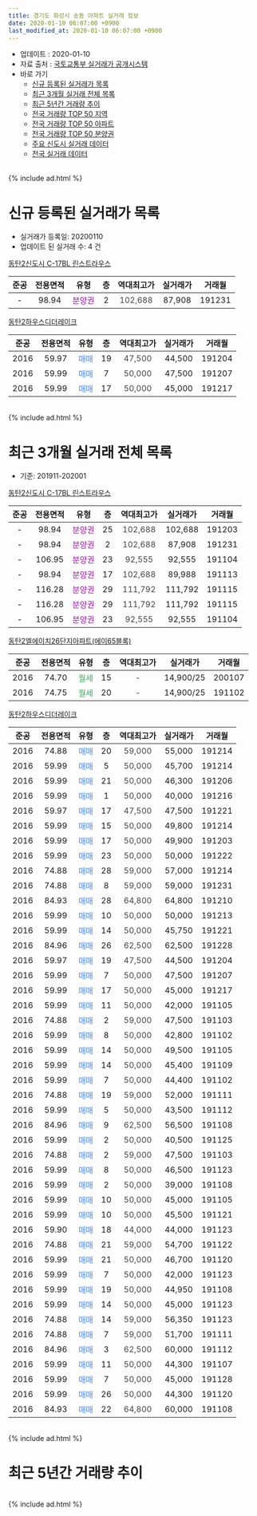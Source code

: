 ```yaml
---
title: 경기도 화성시 송동 아파트 실거래 정보
date: 2020-01-10 06:07:00 +0900
last_modified_at: 2020-01-10 06:07:00 +0900
---
```


* 업데이트 : 2020-01-10
* 자료 출처 : [국토교통부 실거래가 공개시스템](http://rt.molit.go.kr)
* 바로 가기
    * [신규 등록된 실거래가 목록](#신규-등록된-실거래가-목록)
    * [최근 3개월 실거래 전체 목록](#최근-3개월-실거래-전체-목록)
    * [최근 5년간 거래량 추이](#최근-5년간-거래량-추이)
    * [전국 거래량 TOP 50 지역](https://inasie.github.io/apt-trade-info/최근-3개월-전국에서-가장-거래가-많이-발생한-지역)
    * [전국 거래량 TOP 50 아파트](https://inasie.github.io/apt-trade-info/최근-3개월-전국에서-가장-거래가-많이-발생한-아파트)
    * [전국 거래량 TOP 50 분양권](https://inasie.github.io/apt-trade-info/최근-3개월-전국에서-가장-거래가-많이-발생한-분양권)
    * [주요 신도시 실거래 데이터](https://inasie.github.io/apt-trade-info/주요-신도시)
    * [전국 실거래 데이터](https://inasie.github.io/apt-trade-info/전국)
<br>
{% include ad.html %}
<br>

# 신규 등록된 실거래가 목록
* 실거래가 등록일: 20200110
* 업데이트 된 실거래 수: 4 건


[동탄2신도시 C-17BL 린스트라우스](https://search.naver.com/search.naver?query=%EA%B2%BD%EA%B8%B0%EB%8F%84+%ED%99%94%EC%84%B1%EC%8B%9C+%EC%86%A1%EB%8F%99+%EB%8F%99%ED%83%842%EC%8B%A0%EB%8F%84%EC%8B%9C+C-17BL+%EB%A6%B0%EC%8A%A4%ED%8A%B8%EB%9D%BC%EC%9A%B0%EC%8A%A4)

|준공|전용면적|유형|층|역대최고가|실거래가|거래월|
|:---:|:---:|:---:|:---:|:---:|:---:|:---:|
|-|98.94|<span style="color:#9C11A5">분양권</span>|2|<span style="color:#444444">102,688</span>|87,908|191231|

[동탄2하우스디더레이크](https://search.naver.com/search.naver?query=%EA%B2%BD%EA%B8%B0%EB%8F%84+%ED%99%94%EC%84%B1%EC%8B%9C+%EC%86%A1%EB%8F%99+%EB%8F%99%ED%83%842%ED%95%98%EC%9A%B0%EC%8A%A4%EB%94%94%EB%8D%94%EB%A0%88%EC%9D%B4%ED%81%AC)

|준공|전용면적|유형|층|역대최고가|실거래가|거래월|
|:---:|:---:|:---:|:---:|:---:|:---:|:---:|
|2016|59.97|<span style="color:#4285f3">매매</span>|19|<span style="color:#444444">47,500</span>|44,500|191204|
|2016|59.99|<span style="color:#4285f3">매매</span>|7|<span style="color:#444444">50,000</span>|47,500|191207|
|2016|59.99|<span style="color:#4285f3">매매</span>|17|<span style="color:#444444">50,000</span>|45,000|191217|


<br>
{% include ad.html %}
<br>

# 최근 3개월 실거래 전체 목록
* 기준: 201911-202001


[동탄2신도시 C-17BL 린스트라우스](https://search.naver.com/search.naver?query=%EA%B2%BD%EA%B8%B0%EB%8F%84+%ED%99%94%EC%84%B1%EC%8B%9C+%EC%86%A1%EB%8F%99+%EB%8F%99%ED%83%842%EC%8B%A0%EB%8F%84%EC%8B%9C+C-17BL+%EB%A6%B0%EC%8A%A4%ED%8A%B8%EB%9D%BC%EC%9A%B0%EC%8A%A4)

|준공|전용면적|유형|층|역대최고가|실거래가|거래월|
|:---:|:---:|:---:|:---:|:---:|:---:|:---:|
|-|98.94|<span style="color:#9C11A5">분양권</span>|25|<span style="color:#444444">102,688</span>|102,688|191203|
|-|98.94|<span style="color:#9C11A5">분양권</span>|2|<span style="color:#444444">102,688</span>|87,908|191231|
|-|106.95|<span style="color:#9C11A5">분양권</span>|23|<span style="color:#444444">92,555</span>|92,555|191104|
|-|98.94|<span style="color:#9C11A5">분양권</span>|17|<span style="color:#444444">102,688</span>|89,988|191113|
|-|116.28|<span style="color:#9C11A5">분양권</span>|29|<span style="color:#444444">111,792</span>|111,792|191115|
|-|116.28|<span style="color:#9C11A5">분양권</span>|29|<span style="color:#444444">111,792</span>|111,792|191115|
|-|106.95|<span style="color:#9C11A5">분양권</span>|23|<span style="color:#444444">92,555</span>|92,555|191104|

[동탄2엘에이치26단지아파트(에이65블록)](https://search.naver.com/search.naver?query=%EA%B2%BD%EA%B8%B0%EB%8F%84+%ED%99%94%EC%84%B1%EC%8B%9C+%EC%86%A1%EB%8F%99+%EB%8F%99%ED%83%842%EC%97%98%EC%97%90%EC%9D%B4%EC%B9%9826%EB%8B%A8%EC%A7%80%EC%95%84%ED%8C%8C%ED%8A%B8%28%EC%97%90%EC%9D%B465%EB%B8%94%EB%A1%9D%29)

|준공|전용면적|유형|층|역대최고가|실거래가|거래월|
|:---:|:---:|:---:|:---:|:---:|:---:|:---:|
|2016|74.70|<span style="color:#34a853">월세</span>|15|<span style="color:#444444">-</span>|14,900/25|200107|
|2016|74.75|<span style="color:#34a853">월세</span>|20|<span style="color:#444444">-</span>|14,900/25|191102|

[동탄2하우스디더레이크](https://search.naver.com/search.naver?query=%EA%B2%BD%EA%B8%B0%EB%8F%84+%ED%99%94%EC%84%B1%EC%8B%9C+%EC%86%A1%EB%8F%99+%EB%8F%99%ED%83%842%ED%95%98%EC%9A%B0%EC%8A%A4%EB%94%94%EB%8D%94%EB%A0%88%EC%9D%B4%ED%81%AC)

|준공|전용면적|유형|층|역대최고가|실거래가|거래월|
|:---:|:---:|:---:|:---:|:---:|:---:|:---:|
|2016|74.88|<span style="color:#4285f3">매매</span>|20|<span style="color:#444444">59,000</span>|55,000|191214|
|2016|59.99|<span style="color:#4285f3">매매</span>|5|<span style="color:#444444">50,000</span>|45,700|191214|
|2016|59.99|<span style="color:#4285f3">매매</span>|21|<span style="color:#444444">50,000</span>|46,300|191206|
|2016|59.99|<span style="color:#4285f3">매매</span>|1|<span style="color:#444444">50,000</span>|40,000|191216|
|2016|59.97|<span style="color:#4285f3">매매</span>|17|<span style="color:#444444">47,500</span>|47,500|191221|
|2016|59.99|<span style="color:#4285f3">매매</span>|15|<span style="color:#444444">50,000</span>|49,800|191214|
|2016|59.99|<span style="color:#4285f3">매매</span>|17|<span style="color:#444444">50,000</span>|49,900|191203|
|2016|59.99|<span style="color:#4285f3">매매</span>|23|<span style="color:#444444">50,000</span>|50,000|191222|
|2016|74.88|<span style="color:#4285f3">매매</span>|28|<span style="color:#444444">59,000</span>|57,000|191214|
|2016|74.88|<span style="color:#4285f3">매매</span>|8|<span style="color:#444444">59,000</span>|59,000|191231|
|2016|84.93|<span style="color:#4285f3">매매</span>|28|<span style="color:#444444">64,800</span>|64,800|191210|
|2016|59.99|<span style="color:#4285f3">매매</span>|10|<span style="color:#444444">50,000</span>|50,000|191213|
|2016|59.99|<span style="color:#4285f3">매매</span>|14|<span style="color:#444444">50,000</span>|45,750|191221|
|2016|84.96|<span style="color:#4285f3">매매</span>|26|<span style="color:#444444">62,500</span>|62,500|191228|
|2016|59.97|<span style="color:#4285f3">매매</span>|19|<span style="color:#444444">47,500</span>|44,500|191204|
|2016|59.99|<span style="color:#4285f3">매매</span>|7|<span style="color:#444444">50,000</span>|47,500|191207|
|2016|59.99|<span style="color:#4285f3">매매</span>|17|<span style="color:#444444">50,000</span>|45,000|191217|
|2016|59.99|<span style="color:#4285f3">매매</span>|11|<span style="color:#444444">50,000</span>|42,000|191105|
|2016|74.88|<span style="color:#4285f3">매매</span>|2|<span style="color:#444444">59,000</span>|47,500|191103|
|2016|59.99|<span style="color:#4285f3">매매</span>|8|<span style="color:#444444">50,000</span>|42,800|191102|
|2016|59.99|<span style="color:#4285f3">매매</span>|14|<span style="color:#444444">50,000</span>|49,500|191105|
|2016|59.99|<span style="color:#4285f3">매매</span>|14|<span style="color:#444444">50,000</span>|45,400|191109|
|2016|59.99|<span style="color:#4285f3">매매</span>|7|<span style="color:#444444">50,000</span>|44,400|191102|
|2016|74.88|<span style="color:#4285f3">매매</span>|19|<span style="color:#444444">59,000</span>|52,000|191111|
|2016|59.99|<span style="color:#4285f3">매매</span>|5|<span style="color:#444444">50,000</span>|43,500|191112|
|2016|84.96|<span style="color:#4285f3">매매</span>|9|<span style="color:#444444">62,500</span>|56,500|191108|
|2016|59.99|<span style="color:#4285f3">매매</span>|2|<span style="color:#444444">50,000</span>|40,500|191125|
|2016|74.88|<span style="color:#4285f3">매매</span>|2|<span style="color:#444444">59,000</span>|47,500|191103|
|2016|59.99|<span style="color:#4285f3">매매</span>|8|<span style="color:#444444">50,000</span>|46,500|191123|
|2016|59.99|<span style="color:#4285f3">매매</span>|2|<span style="color:#444444">50,000</span>|39,000|191108|
|2016|59.99|<span style="color:#4285f3">매매</span>|10|<span style="color:#444444">50,000</span>|45,000|191105|
|2016|59.99|<span style="color:#4285f3">매매</span>|10|<span style="color:#444444">50,000</span>|45,500|191121|
|2016|59.90|<span style="color:#4285f3">매매</span>|18|<span style="color:#444444">44,000</span>|44,000|191123|
|2016|74.88|<span style="color:#4285f3">매매</span>|21|<span style="color:#444444">59,000</span>|54,700|191122|
|2016|59.99|<span style="color:#4285f3">매매</span>|21|<span style="color:#444444">50,000</span>|46,700|191120|
|2016|59.99|<span style="color:#4285f3">매매</span>|7|<span style="color:#444444">50,000</span>|42,000|191123|
|2016|59.99|<span style="color:#4285f3">매매</span>|19|<span style="color:#444444">50,000</span>|44,950|191108|
|2016|59.99|<span style="color:#4285f3">매매</span>|14|<span style="color:#444444">50,000</span>|45,000|191123|
|2016|74.88|<span style="color:#4285f3">매매</span>|14|<span style="color:#444444">59,000</span>|56,350|191123|
|2016|74.88|<span style="color:#4285f3">매매</span>|7|<span style="color:#444444">59,000</span>|51,700|191111|
|2016|84.96|<span style="color:#4285f3">매매</span>|3|<span style="color:#444444">62,500</span>|60,000|191112|
|2016|59.99|<span style="color:#4285f3">매매</span>|11|<span style="color:#444444">50,000</span>|44,300|191107|
|2016|59.99|<span style="color:#4285f3">매매</span>|7|<span style="color:#444444">50,000</span>|45,000|191128|
|2016|59.99|<span style="color:#4285f3">매매</span>|26|<span style="color:#444444">50,000</span>|44,300|191120|
|2016|84.93|<span style="color:#4285f3">매매</span>|22|<span style="color:#444444">64,800</span>|60,000|191108|


<br>
{% include ad.html %}
<br>

# 최근 5년간 거래량 추이


<div style="width:100%;">
    <canvas id="deal_progress" height="200"></canvas>
</div>

<script>
new Chart(document.getElementById("deal_progress"), {
    type: 'line',
    data: {
        labels: ['201501','201502','201503','201504','201505','201506','201507','201508','201509','201510','201511','201512','201601','201602','201603','201604','201605','201606','201607','201608','201609','201610','201611','201612','201701','201702','201703','201704','201705','201706','201707','201708','201709','201710','201711','201712','201801','201802','201803','201804','201805','201806','201807','201808','201809','201810','201811','201812','201901','201902','201903','201904','201905','201906','201907','201908','201909','201910','201911','201912','202001'],
        datasets: [{
            label: '매매',
            pointRadius: 1,
            data: [0, 0, 0, 0, 0, 0, 0, 0, 0, 0, 0, 0, 0, 0, 0, 0, 0, 0, 0, 0, 0, 0, 0, 0, 0, 0, 0, 0, 0, 0, 0, 0, 2, 1, 0, 0, 38, 45, 15, 6, 6, 6, 15, 21, 12, 2, 4, 5, 11, 10, 11, 10, 13, 21, 21, 26, 19, 27, 33, 19, 0],
            borderColor: "rgba(255, 201, 14, 1)",
            backgroundColor: "rgba(255, 201, 14, 0.5)",
            fill: false,
            lineTension: 0
        },{
            label: '전월세',
            pointRadius: 1,
            data: [0, 0, 0, 0, 0, 0, 0, 0, 0, 0, 0, 0, 0, 0, 0, 0, 0, 0, 0, 0, 0, 0, 0, 0, 3, 0, 0, 0, 0, 0, 1, 0, 0, 0, 1, 3, 4, 1, 2, 2, 4, 2, 3, 1, 1, 4, 1, 0, 18, 1, 0, 0, 0, 1, 14, 9, 4, 1, 1, 0, 1],
            borderColor: "rgba(0, 141, 185, 1)",
            backgroundColor: "rgba(0, 141, 185, 0.5)",
            fill: false,
            lineTension: 0
        }
        ]
    },
    options: {
        responsive: true,
        title: {
            display: false
        },
        tooltips: {
            mode: 'index',
            intersect: false
        },
        hover: {
            mode: 'nearest',
            intersect: true
        },
        scales: {
            xAxes: [{
                display: true,
                scaleLabel: {
                    display: true,
                    labelString: '년/월'
                }
            }],
            yAxes: [{
                display: true,
                ticks: {
                    suggestedMin: 0,
                },
                scaleLabel: {
                    display: true,
                    labelString: '실거래 수'
                }
            }]
        }
    }
});

</script>


<br>
{% include ad.html %}
<br>

